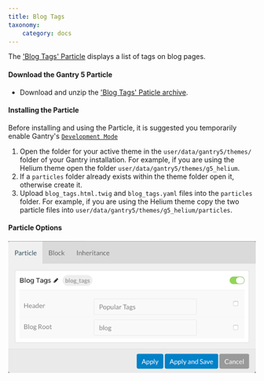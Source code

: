 ```yaml
---
title: Blog Tags
taxonomy:
    category: docs
---
```


The ['Blog Tags' Particle](https://github.com/hibbitts-design/grav-gantry5-particle-blog-tags) displays a list of tags on blog pages.

#### Download the Gantry 5 Particle
* Download and unzip the ['Blog Tags' Paticle archive](https://github.com/hibbitts-design/grav-gantry5-particle-blog-tags/archive/master.zip).

#### Installing the Particle

Before installing and using the Particle, it is suggested you temporarily enable Gantry's [`Development Mode`](http://docs.gantry.org/gantry5/configure/extras)

1. Open the folder for your active theme in the `user/data/gantry5/themes/` folder of your Gantry installation. For example, if you are using the Helium theme open the folder `user/data/gantry5/themes/g5_helium`.
2. If a `particles` folder already exists within the theme folder open it, otherwise create it.
3. Upload `blog_tags.html.twig` and `blog_tags.yaml` files into the `particles` folder. For example, if you are using the Helium theme copy the two particle files into `user/data/gantry5/themes/g5_helium/particles`.

#### Particle Options
!['Blog Tags' options](https://github.com/paulhibbitts/github-repo-images/blob/master/blog-tags-options.png?raw=true)
